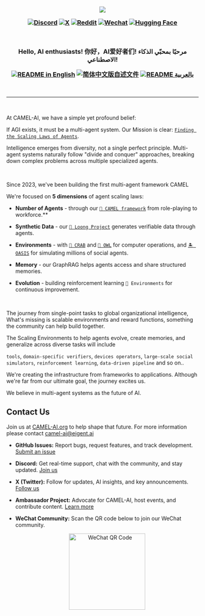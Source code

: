 <h3 align="center">
  <img
    src="https://camel-ai.github.io/camel_asset/graphics/camel_ai_banner.png"
  />

<br>

[![Discord][discord-image]][discord-url]
[![X][x-image]][x-url]
[![Reddit][reddit-image]][reddit-url]
[![Wechat][wechat-image]][wechat-url]
[![Hugging Face][huggingface-image]][huggingface-url]

<br>

Hello, AI enthusiasts! 你好，AI爱好者们!  مرحبًا بمحبّي الذكاء الاصطناعي!

<a href="./README.md"><img alt="README in English" src="https://img.shields.io/badge/English-d9d9d9"></a>
<a href="./README_CN.md"><img alt="简体中文版自述文件" src="https://img.shields.io/badge/简体中文-d9d9d9"></a>
<a href="./README_AR.md"><img alt="README بالعربية" src="https://img.shields.io/badge/العربية-d9d9d9"></a>

</h3>

<br>

---

<br>

<p align="left">
At CAMEL-AI, we have a simple yet profound belief:

If AGI exists, it must be a multi-agent system. Our Mission is clear: [`Finding the Scaling Laws of Agents`](https://www.camel-ai.org/blogs/mission-at-camel-ai-org-finding-the-scaling-laws-of-agents). 

Intelligence emerges from diversity, not a single perfect principle.
Multi-agent systems naturally follow "divide and conquer" approaches,
breaking down complex problems across multiple specialized agents.

<br>

Since 2023, we've been building the first multi-agent framework CAMEL

We're focused on **5 dimensions** of agent scaling laws:

- **Number of Agents** - through our [`🐫 CAMEL framework`](https://github.com/camel-ai/camel) from role-playing to workforce.**

- **Synthetic Data** - our [`🐉 Loong Project`](https://github.com/camel-ai/loong) generates verifiable data through agents.

- **Environments** - with [`🦀️ CRAB`](https://github.com/camel-ai/crab) and [`🦉 OWL`](https://github.com/camel-ai/owl) for computer operations, and [`🏝️ OASIS`](https://github.com/camel-ai/oasis) for simulating millions of social agents.

- **Memory** - our GraphRAG helps agents access and share structured memories.

- **Evolution** - building reinforcement learning `🌊 Environments` for continuous improvement.

<br>

The journey from single-point tasks to global organizational intelligence, What's missing is scalable environments and reward functions, something the community can help build together.

The Scaling Environments to help agents evolve, create memories, and generalize across diverse tasks will include

`tools`, `domain-specific verifiers`, `devices operators`, `large-scale social simulators`, `reinforcement learning`, `data-driven pipeline` and so on..

We're creating the infrastructure from frameworks to applications.
Although we're far from our ultimate goal, the journey excites us.

We believe in multi-agent systems as the future of AI.

<p>

## Contact Us
Join us at [CAMEL-AI.org](http://camel-ai.org/) to help shape that future.
For more information please contact camel-ai@eigent.ai

- **GitHub Issues:** Report bugs, request features, and track development. [Submit an issue](https://github.com/camel-ai/camel/issues)

- **Discord:** Get real-time support, chat with the community, and stay updated. [Join us](https://discord.camel-ai.org/)

- **X (Twitter):** Follow for updates, AI insights, and key announcements. [Follow us](https://x.com/CamelAIOrg)

- **Ambassador Project:** Advocate for CAMEL-AI, host events, and contribute content. [Learn more](https://www.camel-ai.org/community)

- **WeChat Community:** Scan the QR code below to join our WeChat community.

  <div align="center">
    <img src="https://camel-ai.github.io/camel_asset/graphics/wechat.jpeg" alt="WeChat QR Code" width="200">
  </div>

[huggingface-url]: https://huggingface.co/camel-ai
[huggingface-image]: https://img.shields.io/badge/%F0%9F%A4%97%20Hugging%20Face-CAMEL--AI-ffc107?color=ffc107&logoColor=white
[discord-url]: https://discord.camel-ai.org/
[discord-image]: https://img.shields.io/discord/1082486657678311454?logo=discord&labelColor=%20%235462eb&logoColor=%20%23f5f5f5&color=%20%235462eb
[wechat-url]: https://ghli.org/camel/wechat.png
[wechat-image]: https://img.shields.io/badge/WeChat-CamelAIOrg-brightgreen?logo=wechat&logoColor=white
[x-url]: https://x.com/CamelAIOrg
[x-image]: https://img.shields.io/twitter/follow/CamelAIOrg?style=social
[twitter-image]: https://img.shields.io/twitter/follow/CamelAIOrg?style=social&color=brightgreen&logo=twitter
[reddit-url]: https://www.reddit.com/r/CamelAI/
[reddit-image]: https://img.shields.io/reddit/subreddit-subscribers/CamelAI?style=plastic&logo=reddit&label=r%2FCAMEL&labelColor=white
